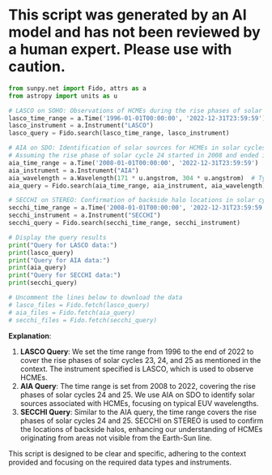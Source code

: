 # This script was generated by an AI model and has not been reviewed by a human expert. Please use with caution.

```python
from sunpy.net import Fido, attrs as a
from astropy import units as u

# LASCO on SOHO: Observations of HCMEs during the rise phases of solar cycles 23, 24, and 25
lasco_time_range = a.Time('1996-01-01T00:00:00', '2022-12-31T23:59:59')
lasco_instrument = a.Instrument("LASCO")
lasco_query = Fido.search(lasco_time_range, lasco_instrument)

# AIA on SDO: Identification of solar sources for HCMEs in solar cycles 24 and 25
# Assuming the rise phase of solar cycle 24 started in 2008 and ended in 2014 for cycle 25
aia_time_range = a.Time('2008-01-01T00:00:00', '2022-12-31T23:59:59')
aia_instrument = a.Instrument("AIA")
aia_wavelength = a.Wavelength(171 * u.angstrom, 304 * u.angstrom)  # Typical EUV wavelengths
aia_query = Fido.search(aia_time_range, aia_instrument, aia_wavelength)

# SECCHI on STEREO: Confirmation of backside halo locations in solar cycles 24 and 25
secchi_time_range = a.Time('2008-01-01T00:00:00', '2022-12-31T23:59:59')
secchi_instrument = a.Instrument("SECCHI")
secchi_query = Fido.search(secchi_time_range, secchi_instrument)

# Display the query results
print("Query for LASCO data:")
print(lasco_query)
print("Query for AIA data:")
print(aia_query)
print("Query for SECCHI data:")
print(secchi_query)

# Uncomment the lines below to download the data
# lasco_files = Fido.fetch(lasco_query)
# aia_files = Fido.fetch(aia_query)
# secchi_files = Fido.fetch(secchi_query)
```

**Explanation**:
1. **LASCO Query**: We set the time range from 1996 to the end of 2022 to cover the rise phases of solar cycles 23, 24, and 25 as mentioned in the context. The instrument specified is LASCO, which is used to observe HCMEs.
2. **AIA Query**: The time range is set from 2008 to 2022, covering the rise phases of solar cycles 24 and 25. We use AIA on SDO to identify solar sources associated with HCMEs, focusing on typical EUV wavelengths.
3. **SECCHI Query**: Similar to the AIA query, the time range covers the rise phases of solar cycles 24 and 25. SECCHI on STEREO is used to confirm the locations of backside halos, enhancing our understanding of HCMEs originating from areas not visible from the Earth-Sun line.

This script is designed to be clear and specific, adhering to the context provided and focusing on the required data types and instruments.
